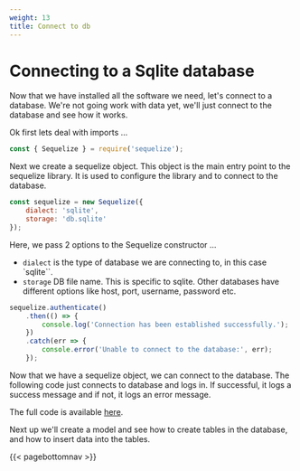```yaml
---
weight: 13
title: Connect to db
---
```


# Connecting to a Sqlite database

Now that we have installed all the software we need, let's connect to a database. We're
not going work with data yet, we'll just connect to the database and see how it works.

Ok first lets deal with imports ...

```javascript
const { Sequelize } = require('sequelize');
```

Next we create a sequelize object. This object is the main entry point to the sequelize
library. It is used to configure the library and to connect to the database.

```javascript
const sequelize = new Sequelize({
    dialect: 'sqlite',
    storage: 'db.sqlite'
});
```

Here, we pass 2 options to the Sequelize constructor ...

- `dialect` is the type of database we are connecting to, in this case `sqlite``.
- `storage` DB file name. This is specific to sqlite. Other databases have different
  options like host, port, username, password etc.

```javascript
sequelize.authenticate()
    .then(() => {
        console.log('Connection has been established successfully.');
    })
    .catch(err => {
        console.error('Unable to connect to the database:', err);
    });
```

Now that we have a sequelize object, we can connect to the database. The following
code just connects to database and logs in. If successful, it logs a success message
and if not, it logs an error message.

The full code is available [here](https://github.com/mukund-kri/sequelize_tutorial_code/blob/getting-started/01_getting_started.js).

Next up we'll create a model and see how to create tables in the database, and how to
insert data into the tables.


{{< pagebottomnav >}}